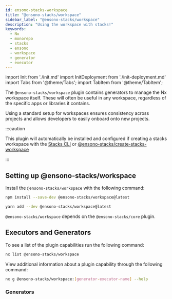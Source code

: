 ```yaml
---
id: ensono-stacks-workspace
title: "@ensono-stacks/workspace"
sidebar_label: "@ensono-stacks/workspace"
description: "Using the workspace with stacks!"
keywords:
  - Nx
  - monorepo
  - stacks
  - ensono
  - workspace
  - generator
  - executor
---
```

import Init from './init.md'
import InitDeployment from './init-deployment.md'
import Tabs from '@theme/Tabs';
import TabItem from '@theme/TabItem';

The `@ensono-stacks/workspace` plugin contains generators to manage the Nx workspace itself. These will often be useful in any workspace, regardless of the specific apps or libraries it contains.

Using a standard setup for workspaces ensures consistency across projects and allows developers to easily onboard onto new projects.

:::caution

This plugin will automatically be installed and configured if creating a stacks workspace with the [Stacks CLI](../nx_monorepo.md#option-1-stacks-cli) or [@ensono-stacks/create-stacks-workspace](../nx_monorepo.md#option-2-create-stacks-workspace-generator)

:::

## Setting up @ensono-stacks/workspace

Install the `@ensono-stacks/workspace` with the following command:

 <Tabs>
  <TabItem value="npm" label="npm">

  ```bash
  npm install --save-dev @ensono-stacks/workspace@latest
  ```

  </TabItem>
  <TabItem value="yarn" label="yarn">

  ```bash
  yarn add --dev @ensono-stacks/workspace@latest
  ```

  </TabItem>
 </Tabs>

`@ensono-stacks/workspace` depends on the `@ensono-stacks/core` plugin.

## Executors and Generators

To see a list of the plugin capabilities run the following command:

```bash
nx list @ensono-stacks/workspace
```

View additional information about a plugin capability through the following command:

```bash
nx g @ensono-stacks/workspace:[generator-executor-name] --help
```

### Generators
<!-- markdownlint-disable MD033 -->
<Init />
<InitDeployment />
